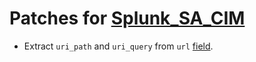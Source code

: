 # Patches for [Splunk_SA_CIM](https://splunkbase.splunk.com/app/1621)

- Extract `uri_path` and `uri_query` from `url` [field](https://docs.splunk.com/Documentation/CIM/latest/User/Web).
